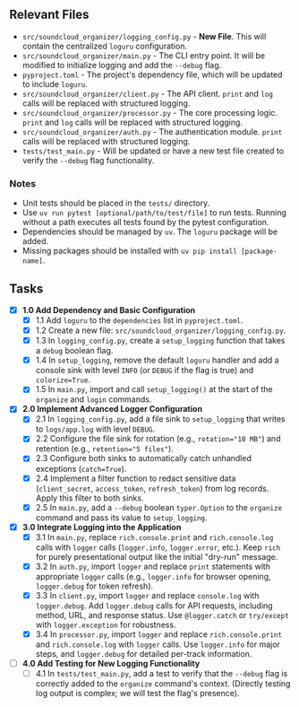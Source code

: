 ## Relevant Files

-   `src/soundcloud_organizer/logging_config.py` - **New File**. This will contain the centralized `loguru` configuration.
-   `src/soundcloud_organizer/main.py` - The CLI entry point. It will be modified to initialize logging and add the `--debug` flag.
-   `pyproject.toml` - The project's dependency file, which will be updated to include `loguru`.
-   `src/soundcloud_organizer/client.py` - The API client. `print` and `log` calls will be replaced with structured logging.
-   `src/soundcloud_organizer/processor.py` - The core processing logic. `print` and `log` calls will be replaced with structured logging.
-   `src/soundcloud_organizer/auth.py` - The authentication module. `print` calls will be replaced with structured logging.
-   `tests/test_main.py` - Will be updated or have a new test file created to verify the `--debug` flag functionality.

### Notes

-   Unit tests should be placed in the `tests/` directory.
-   Use `uv run pytest [optional/path/to/test/file]` to run tests. Running without a path executes all tests found by the pytest configuration.
-   Dependencies should be managed by `uv`. The `loguru` package will be added.
-   Missing packages should be installed with `uv pip install [package-name]`.

## Tasks

-   [x] **1.0 Add Dependency and Basic Configuration**
    -   [x] 1.1 Add `loguru` to the `dependencies` list in `pyproject.toml`.
    -   [x] 1.2 Create a new file: `src/soundcloud_organizer/logging_config.py`.
    -   [x] 1.3 In `logging_config.py`, create a `setup_logging` function that takes a `debug` boolean flag.
    -   [x] 1.4 In `setup_logging`, remove the default `loguru` handler and add a console sink with level `INFO` (or `DEBUG` if the flag is true) and `colorize=True`.
    -   [x] 1.5 In `main.py`, import and call `setup_logging()` at the start of the `organize` and `login` commands.
-   [x] **2.0 Implement Advanced Logger Configuration**
    -   [x] 2.1 In `logging_config.py`, add a file sink to `setup_logging` that writes to `logs/app.log` with level `DEBUG`.
    -   [x] 2.2 Configure the file sink for rotation (e.g., `rotation="10 MB"`) and retention (e.g., `retention="5 files"`).
    -   [x] 2.3 Configure both sinks to automatically catch unhandled exceptions (`catch=True`).
    -   [x] 2.4 Implement a filter function to redact sensitive data (`client_secret`, `access_token`, `refresh_token`) from log records. Apply this filter to both sinks.
    -   [x] 2.5 In `main.py`, add a `--debug` boolean `typer.Option` to the `organize` command and pass its value to `setup_logging`.
-   [x] **3.0 Integrate Logging into the Application**
    -   [x] 3.1 In `main.py`, replace `rich.console.print` and `rich.console.log` calls with `logger` calls (`logger.info`, `logger.error`, etc.). Keep `rich` for purely presentational output like the initial "dry-run" message.
    -   [x] 3.2 In `auth.py`, import `logger` and replace `print` statements with appropriate `logger` calls (e.g., `logger.info` for browser opening, `logger.debug` for token refresh).
    -   [x] 3.3 In `client.py`, import `logger` and replace `console.log` with `logger.debug`. Add `logger.debug` calls for API requests, including method, URL, and response status. Use `@logger.catch` or `try/except` with `logger.exception` for robustness.
    -   [x] 3.4 In `processor.py`, import `logger` and replace `rich.console.print` and `rich.console.log` with `logger` calls. Use `logger.info` for major steps, and `logger.debug` for detailed per-track information.
-   [ ] **4.0 Add Testing for New Logging Functionality**
    -   [ ] 4.1 In `tests/test_main.py`, add a test to verify that the `--debug` flag is correctly added to the `organize` command's context. (Directly testing log output is complex; we will test the flag's presence).
